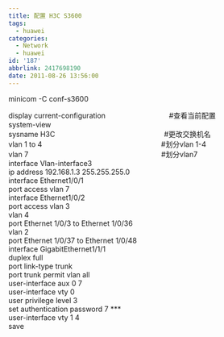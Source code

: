 ```yaml
---
title: 配置 H3C S3600
tags:
  - huawei
categories:
  - Network
  - huawei
id: '187'
abbrlink: 2417698190
date: 2011-08-26 13:56:00
---
```


minicom -C conf-s3600  
  
display current-configuration                                #查看当前配置  
system-view  
sysname H3C                                                       #更改交换机名  
vlan 1 to 4                                                            #划分vlan 1-4  
vlan 7                                                                   #划分vlan7  
interface Vlan-interface3  
ip address 192.168.1.3 255.255.255.0  
interface Ethernet1/0/1  
port access vlan 7  
interface Ethernet1/0/2  
port access vlan 3  
vlan 4  
port Ethernet 1/0/3 to Ethernet 1/0/36  
vlan 2  
port Ethernet 1/0/37 to Ethernet 1/0/48  
interface GigabitEthernet1/1/1  
duplex full  
port link-type trunk  
port trunk permit vlan all  
user-interface aux 0 7  
user-interface vty 0  
user privilege level 3  
set authentication password 7 \*\*\*  
user-interface vty 1 4  
save